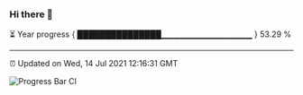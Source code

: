 ### Hi there 👋

⏳ Year progress { ███████████████▁▁▁▁▁▁▁▁▁▁▁▁▁▁▁ } 53.29 %

---

⏰ Updated on Wed, 14 Jul 2021 12:16:31 GMT

![Progress Bar CI](https://github.com/liununu/liununu/workflows/Progress%20Bar%20CI/badge.svg)
